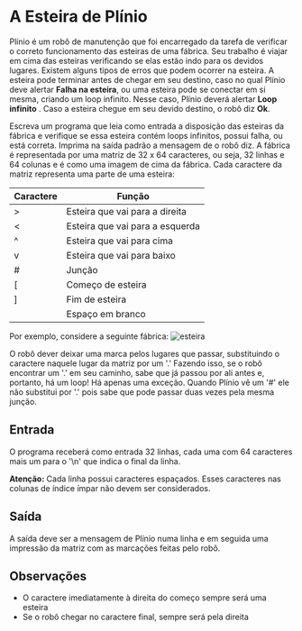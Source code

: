 #  A Esteira de Plínio

Plínio é um robô de manutenção que foi encarregado da tarefa de verificar o correto funcionamento das esteiras de uma fábrica. Seu trabalho é viajar em cima
das esteiras verificando se elas estão indo para os devidos lugares. Existem alguns tipos de erros que podem ocorrer na esteira. A esteira pode terminar antes 
de chegar em seu destino, caso no qual Plínio deve alertar **Falha na esteira**, ou uma esteira pode se conectar em si mesma, criando um loop infinito. Nesse caso,
Plínio deverá alertar **Loop infinito** . Caso a esteira chegue em seu devido destino, o robô diz **Ok**.

 Escreva um programa que leia como entrada a disposição das esteiras da fábrica e verifique se essa esteira contém loops infinitos, possui falha, ou está correta. 
 Imprima na saída padrão a mensagem de o robô diz. A fábrica é representada por uma matriz de 32 x 64 caracteres, ou seja, 32 linhas e 64 colunas e é como uma imagem
 de cima da fábrica. Cada caractere da matriz representa uma parte de uma esteira:
 
| Caractere     | Função        |
| ------------- | ------------- |
| > | Esteira que vai para a direita |
| < | Esteira que vai para a esquerda |
| ^ | Esteira que vai para cima |
| v | Esteira que vai para baixo |
| # | Junção |
| [ | Começo de esteira |
| ] | Fim de esteira |
|  |  Espaço em branco |

Por exemplo, considere a seguinte fábrica:
![esteira](https://user-images.githubusercontent.com/100383925/211207800-36906ba0-d4aa-407b-b533-da929e14f338.jpg)

O robô dever deixar uma marca pelos lugares que passar, substituindo o caractere naquele lugar da matriz por um '.' Fazendo isso, se o robô encontrar um '.' em seu caminho, sabe que já passou por ali antes e, portanto, há um loop! Há apenas uma exceção. Quando Plínio vê um '#' ele não substitui por '.' pois sabe que pode passar duas vezes pela mesma junção.

## Entrada
O programa receberá como entrada 32 linhas, cada uma com 64 caracteres mais um para o '\n' que indica o final da linha.

**Atenção:** Cada linha possui caracteres espaçados. Esses caracteres nas colunas de índice ímpar não devem ser considerados.

## Saída
A saída deve ser a mensagem de Plínio numa linha e em seguida uma impressão da matriz com as marcações feitas pelo robô.

## Observações
- O caractere imediatamente à direita do começo sempre será uma esteira
- Se o robô chegar no caractere final, sempre será pela direita
